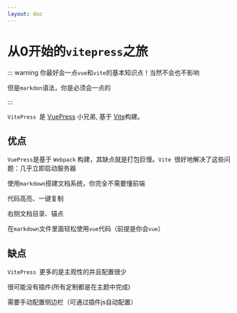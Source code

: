 ```yaml
---
layout: doc
---
```


# 从0开始的`vitepress`之旅

::: warning
你最好会一点`vue`和`vite`的基本知识点！当然不会也不影响

但是`markdon`语法，你是必须会一点的

:::

`VitePress `是 [VuePress](https://vuepress.vuejs.org/) 小兄弟, 基于 [Vite](https://github.com/vitejs/vite)构建。

## 优点

`VuePress`是基于 `Webpack` 构建，其缺点就是打包巨慢。`Vite `很好地解决了这些问题：几乎立即启动服务器

使用`markdown`搭建文档系统，你完全不需要懂前端

代码高亮、一键复制

右侧文档目录、锚点

在`markdown`文件里面轻松使用`vue`代码（前提是你会`vue`）

## 缺点

`VitePress `更多的是主观性的并且配置很少

很可能没有插件(所有定制都是在主题中完成)

需要手动配置侧边栏（可通过插件js自动配置）
